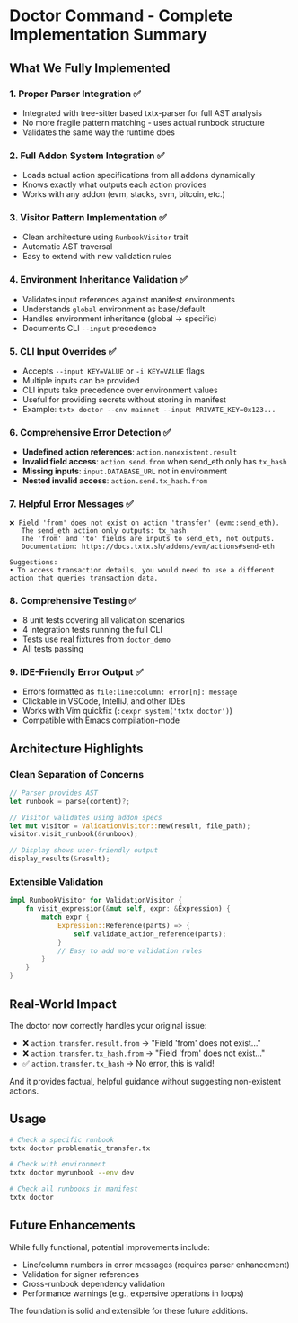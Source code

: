 # Doctor Command - Complete Implementation Summary

## What We Fully Implemented

### 1. **Proper Parser Integration** ✅
   - Integrated with tree-sitter based txtx-parser for full AST analysis
   - No more fragile pattern matching - uses actual runbook structure
   - Validates the same way the runtime does

### 2. **Full Addon System Integration** ✅
   - Loads actual action specifications from all addons dynamically
   - Knows exactly what outputs each action provides
   - Works with any addon (evm, stacks, svm, bitcoin, etc.)

### 3. **Visitor Pattern Implementation** ✅
   - Clean architecture using `RunbookVisitor` trait
   - Automatic AST traversal
   - Easy to extend with new validation rules

### 4. **Environment Inheritance Validation** ✅
   - Validates input references against manifest environments
   - Understands `global` environment as base/default
   - Handles environment inheritance (global → specific)
   - Documents CLI `--input` precedence
   
### 5. **CLI Input Overrides** ✅
   - Accepts `--input KEY=VALUE` or `-i KEY=VALUE` flags
   - Multiple inputs can be provided
   - CLI inputs take precedence over environment values
   - Useful for providing secrets without storing in manifest
   - Example: `txtx doctor --env mainnet --input PRIVATE_KEY=0x123...`

### 6. **Comprehensive Error Detection** ✅
   - **Undefined action references**: `action.nonexistent.result`
   - **Invalid field access**: `action.send.from` when send_eth only has `tx_hash`
   - **Missing inputs**: `input.DATABASE_URL` not in environment
   - **Nested invalid access**: `action.send.tx_hash.from`

### 7. **Helpful Error Messages** ✅
```
❌ Field 'from' does not exist on action 'transfer' (evm::send_eth). 
   The send_eth action only outputs: tx_hash
   The 'from' and 'to' fields are inputs to send_eth, not outputs.
   Documentation: https://docs.txtx.sh/addons/evm/actions#send-eth

Suggestions:
• To access transaction details, you would need to use a different action that queries transaction data.
```

### 8. **Comprehensive Testing** ✅
   - 8 unit tests covering all validation scenarios
   - 4 integration tests running the full CLI
   - Tests use real fixtures from `doctor_demo`
   - All tests passing
   
### 9. **IDE-Friendly Error Output** ✅
   - Errors formatted as `file:line:column: error[n]: message`
   - Clickable in VSCode, IntelliJ, and other IDEs
   - Works with Vim quickfix (`:cexpr system('txtx doctor')`)
   - Compatible with Emacs compilation-mode

## Architecture Highlights

### Clean Separation of Concerns
```rust
// Parser provides AST
let runbook = parse(content)?;

// Visitor validates using addon specs
let mut visitor = ValidationVisitor::new(result, file_path);
visitor.visit_runbook(&runbook);

// Display shows user-friendly output
display_results(&result);
```

### Extensible Validation
```rust
impl RunbookVisitor for ValidationVisitor {
    fn visit_expression(&mut self, expr: &Expression) {
        match expr {
            Expression::Reference(parts) => {
                self.validate_action_reference(parts);
            }
            // Easy to add more validation rules
        }
    }
}
```

## Real-World Impact

The doctor now correctly handles your original issue:
- ❌ `action.transfer.result.from` → "Field 'from' does not exist..."
- ❌ `action.transfer.tx_hash.from` → "Field 'from' does not exist..."
- ✅ `action.transfer.tx_hash` → No error, this is valid!

And it provides factual, helpful guidance without suggesting non-existent actions.

## Usage

```bash
# Check a specific runbook
txtx doctor problematic_transfer.tx

# Check with environment
txtx doctor myrunbook --env dev

# Check all runbooks in manifest
txtx doctor
```

## Future Enhancements

While fully functional, potential improvements include:
- Line/column numbers in error messages (requires parser enhancement)
- Validation for signer references
- Cross-runbook dependency validation
- Performance warnings (e.g., expensive operations in loops)

The foundation is solid and extensible for these future additions.